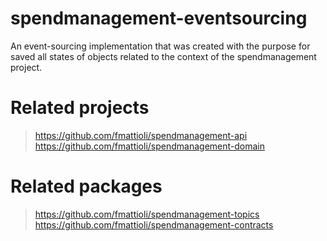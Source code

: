 # spendmanagement-eventsourcing
An event-sourcing implementation that was created with the purpose for saved all states of objects related to the context of the spendmanagement project.

# Related projects
> https://github.com/fmattioli/spendmanagement-api <br/>
> https://github.com/fmattioli/spendmanagement-domain

# Related packages
> https://github.com/fmattioli/spendmanagement-topics <br/>
> https://github.com/fmattioli/spendmanagement-contracts <br/>
